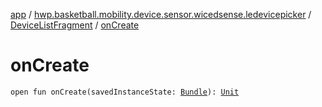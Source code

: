 [app](../../index.md) / [hwp.basketball.mobility.device.sensor.wicedsense.ledevicepicker](../index.md) / [DeviceListFragment](index.md) / [onCreate](.)

# onCreate

`open fun onCreate(savedInstanceState: `[`Bundle`](https://developer.android.com/reference/android/os/Bundle.html)`): `[`Unit`](https://kotlinlang.org/api/latest/jvm/stdlib/kotlin/-unit/index.html)